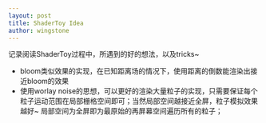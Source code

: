 ```yaml
---
layout: post
title: ShaderToy Idea
author: wingstone
---
```


记录阅读ShaderToy过程中，所遇到的好的想法，以及tricks~

 - bloom类似效果的实现，在已知距离场的情况下，使用距离的倒数能渲染出接近bloom的效果
 - 使用worlay noise的思想，可以更好的渲染大量粒子的实现，只需要保证每个粒子运动范围在局部栅格空间即可；当然局部空间越接近全屏，粒子模拟效果越好~
局部空间为全屏即为最原始的再屏幕空间遍历所有的粒子；